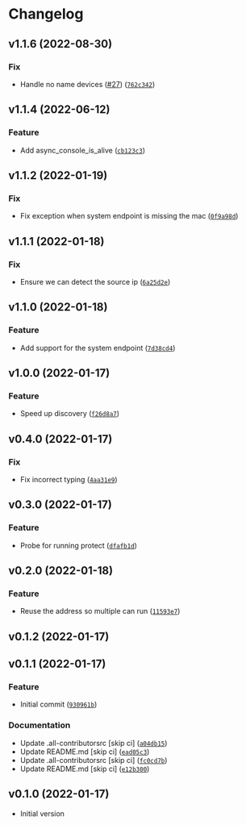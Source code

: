 # Changelog

<!--next-version-placeholder-->

## v1.1.6 (2022-08-30)
### Fix
* Handle no name devices ([#27](https://github.com/bdraco/unifi-discovery/issues/27)) ([`762c342`](https://github.com/bdraco/unifi-discovery/commit/762c342a5ca16ae8c56c6b1aa280f8d42f4ee785))

## v1.1.4 (2022-06-12)
### Feature
* Add async_console_is_alive ([`cb123c3`](https://github.com/bdraco/unifi-discovery/commit/cb123c3c0ea45c6eb721f69762062c435f4e7771))

## v1.1.2 (2022-01-19)
### Fix
* Fix exception when system endpoint is missing the mac ([`0f9a98d`](https://github.com/bdraco/unifi-discovery/commit/0f9a98d838d56dd75a9c86901f4e7a8fea374d03))

## v1.1.1 (2022-01-18)
### Fix
* Ensure we can detect the source ip ([`6a25d2e`](https://github.com/bdraco/unifi-discovery/commit/6a25d2ecbe23df5712ad69d6399f83e2c130d4c7))

## v1.1.0 (2022-01-18)
### Feature
* Add support for the system endpoint ([`7d38cd4`](https://github.com/bdraco/unifi-discovery/commit/7d38cd421f58a020a7d34541a9fb6623104772bf))

## v1.0.0 (2022-01-17)
### Feature
* Speed up discovery ([`f26d8a7`](https://github.com/bdraco/unifi-discovery/commit/f26d8a7f26331923b41f6cda6e60903f249d789d))

## v0.4.0 (2022-01-17)
### Fix
* Fix incorrect typing ([`4aa31e9`](https://github.com/bdraco/unifi-discovery/commit/4aa31e9953c45b03c429288cb35bba4f5a3bf0ac))

## v0.3.0 (2022-01-17)
### Feature
* Probe for running protect ([`dfafb1d`](https://github.com/bdraco/unifi-discovery/commit/dfafb1da33c1bf0800ffc56ee9d48fff0e9e246a))

## v0.2.0 (2022-01-18)
### Feature
* Reuse the address so multiple can run ([`11593e7`](https://github.com/bdraco/unifi-discovery/commit/11593e77dc9262ccabbb1575eff3e80ad07dd310))

## v0.1.2 (2022-01-17)


## v0.1.1 (2022-01-17)
### Feature
* Initial commit ([`930961b`](https://github.com/bdraco/unifi-discovery/commit/930961b9a832bf76e8a1a2b5224cceb24132e067))

### Documentation
* Update .all-contributorsrc [skip ci] ([`a04db15`](https://github.com/bdraco/unifi-discovery/commit/a04db151ce7a1c9ffa57463ebfdf73b2a0da1ef5))
* Update README.md [skip ci] ([`ead05c3`](https://github.com/bdraco/unifi-discovery/commit/ead05c34d9bd75919e55cddfb9c25774e0bade01))
* Update .all-contributorsrc [skip ci] ([`fc0cd7b`](https://github.com/bdraco/unifi-discovery/commit/fc0cd7bcb833730c16ff7ae58298789082ad88e1))
* Update README.md [skip ci] ([`e12b300`](https://github.com/bdraco/unifi-discovery/commit/e12b300443f480fba4a96036764dcd01531b564d))

## v0.1.0 (2022-01-17)
* Initial version
